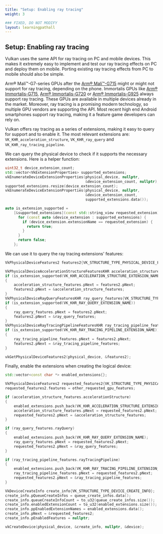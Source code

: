 ```yaml
---
title: "Setup: Enabling ray tracing"
weight: 3

### FIXED, DO NOT MODIFY
layout: learningpathall
---
```


## Setup: Enabling ray tracing

Vulkan uses the same API for ray tracing on PC and mobile devices. This makes it extremely easy to implement and test our ray tracing effects on PC and deploy them on mobile. Porting existing ray tracing effects from PC to mobile should also be simple.

Arm® Mali™-G7-series GPUs after the [Arm® Mali™-G715](https://developer.arm.com/Processors/Mali-G715) might or might not support for ray tracing, depending on the phone. Immortalis GPUs like [Arm® Immortalis-G715](https://developer.arm.com/Processors/Immortalis-G715), [Arm® Immortalis-G720](https://developer.arm.com/Processors/Immortalis-G720) or [Arm® Immortalis-G925](https://developer.arm.com/Processors/Immortalis-G925) always support ray tracing. These GPUs are available in multiple devices already in the market. Moreover, ray tracing is a promising modern technology, so multiple GPU vendors are supporting the API. Most recent high end Android smartphones support ray tracing, making it a feature game developers can rely on.

Vulkan offers ray tracing as a series of extensions, making it easy to query for support and to enable it. The most relevant extensions are: `VK_KHR_acceleration_structure`, `VK_KHR_ray_query` and `VK_KHR_ray_tracing_pipeline`.

We can query the physical device to check if it supports the necessary extensions. Here is a helper function:

``` cpp
uint32_t device_extension_count;
std::vector<VkExtensionProperties> supported_extensions;
vkEnumerateDeviceExtensionProperties(physical_device, nullptr,
                                     &device_extension_count, nullptr);
supported_extensions.resize(device_extension_count);
vkEnumerateDeviceExtensionProperties(physical_device, nullptr,
                                     &device_extension_count,
                                     supported_extensions.data());

auto is_extension_supported =
    [&supported_extensions](const std::string_view requested_extension) {
      for (const auto &device_extension : supported_extensions) {
        if (device_extension.extensionName == requested_extension) {
          return true;
        }
      }
      return false;
    };
```

We can use it to query the ray tracing extensions' features:

``` cpp
VkPhysicalDeviceFeatures2 features2{VK_STRUCTURE_TYPE_PHYSICAL_DEVICE_FEATURES_2};

VkPhysicalDeviceAccelerationStructureFeaturesKHR acceleration_structure_features{VK_STRUCTURE_TYPE_PHYSICAL_DEVICE_ACCELERATION_STRUCTURE_FEATURES_KHR};
if (is_extension_supported(VK_KHR_ACCELERATION_STRUCTURE_EXTENSION_NAME))
{
    acceleration_structure_features.pNext = features2.pNext;
    features2.pNext = &acceleration_structure_features;
}
VkPhysicalDeviceRayQueryFeaturesKHR ray_query_features{VK_STRUCTURE_TYPE_PHYSICAL_DEVICE_RAY_QUERY_FEATURES_KHR};
if (is_extension_supported(VK_KHR_RAY_QUERY_EXTENSION_NAME))
{
    ray_query_features.pNext = features2.pNext;
    features2.pNext = &ray_query_features;
}
VkPhysicalDeviceRayTracingPipelineFeaturesKHR ray_tracing_pipeline_features{VK_STRUCTURE_TYPE_PHYSICAL_DEVICE_RAY_TRACING_PIPELINE_FEATURES_KHR};
if (is_extension_supported(VK_KHR_RAY_TRACING_PIPELINE_EXTENSION_NAME))
{
    ray_tracing_pipeline_features.pNext = features2.pNext;
    features2.pNext = &ray_tracing_pipeline_features;
}

vkGetPhysicalDeviceFeatures2(physical_device, &features2);
```

Finally, enable the extensions when creating the logical device:

``` cpp
std::vector<const char *> enabled_extensions{};

VkPhysicalDeviceFeatures2 requested_features2{VK_STRUCTURE_TYPE_PHYSICAL_DEVICE_FEATURES_2};
requested_features2.features = other_requested_gpu_features;

if (acceleration_structure_features.accelerationStructure)
{
    enabled_extensions.push_back(VK_KHR_ACCELERATION_STRUCTURE_EXTENSION_NAME);
    acceleration_structure_features.pNext = requested_features2.pNext;
    requested_features2.pNext = &acceleration_structure_features;
}

if (ray_query_features.rayQuery)
{
    enabled_extensions.push_back(VK_KHR_RAY_QUERY_EXTENSION_NAME);
    ray_query_features.pNext = requested_features2.pNext;
    requested_features2.pNext = &ray_query_features;
}

if (ray_tracing_pipeline_features.rayTracingPipeline)
{
    enabled_extensions.push_back(VK_KHR_RAY_TRACING_PIPELINE_EXTENSION_NAME);
    ray_tracing_pipeline_features.pNext = requested_features2.pNext;
    requested_features2.pNext = &ray_tracing_pipeline_features;
}

VkDeviceCreateInfo create_info{VK_STRUCTURE_TYPE_DEVICE_CREATE_INFO};
create_info.pQueueCreateInfos = queue_create_infos.data();
create_info.queueCreateInfoCount = to_u32(queue_create_infos.size());
create_info.enabledExtensionCount = to_u32(enabled_extensions.size());
create_info.ppEnabledExtensionNames = enabled_extensions.data();
create_info.pNext = &requested_features2;
create_info.pEnabledFeatures = nullptr;

vkCreateDevice(physical_device, &create_info, nullptr, &device);
```
